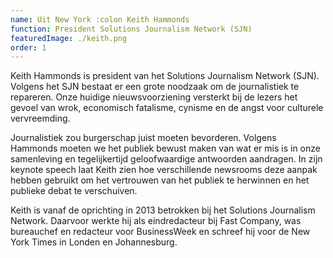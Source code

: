 ```yaml
---
name: Uit New York :colon Keith Hammonds
function: President Solutions Journalism Network (SJN)
featuredImage: ./keith.png
order: 1
---
```

Keith Hammonds is president van het Solutions Journalism Network (SJN). Volgens het SJN bestaat er een grote noodzaak om de journalistiek te repareren. Onze huidige nieuwsvoorziening versterkt bij de lezers het gevoel van wrok, economisch fatalisme, cynisme en de angst voor culturele vervreemding. 

Journalistiek zou burgerschap juist moeten bevorderen. Volgens Hammonds moeten we het publiek bewust maken van wat er mis is in onze samenleving en tegelijkertijd geloofwaardige antwoorden aandragen. In zijn keynote speech laat Keith zien hoe verschillende newsrooms deze aanpak hebben gebruikt om het vertrouwen van het publiek te herwinnen en het publieke debat te verschuiven. 

Keith is vanaf de oprichting in 2013 betrokken bij het Solutions Journalism Network. Daarvoor werkte hij als eindredacteur bij Fast Company, was bureauchef en redacteur voor BusinessWeek en schreef hij voor de New York Times in Londen en Johannesburg.

